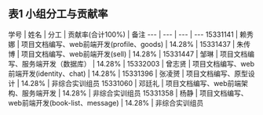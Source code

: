 ## 表1 小组分工与贡献率

学号 | 姓名 | 分工 | 贡献率(合计100%) | 备注
--- | --- | --- | ---
15331141 | 赖秀娜 | 项目文档编写、web前端开发(profile、goods) | 14.28% |
15331437 | 朱传博 | 项目文档编写、web前端开发(sell) | 14.28% |
15331447 | 邹琳 | 项目文档编写、服务端开发（数据库） | 14.28% |
15332003 | 曾志贤 | 项目文档编写、web前端开发(identity、chat) | 14.28% |
15331396 | 张凌赟 | 项目文档编写、原型设计 | 14.28% | 非综合实训组员
15331060 | 邓廷礼 | 项目文档编写、web前端架构、服务端开发 | 14.28% | 非综合实训组员
15331358 | 杨静 | 项目文档编写、web前端开发(book-list、message) | 14.28% | 非综合实训组员
